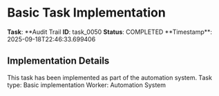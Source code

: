 # Basic Task Implementation

**Task**: **Audit Trail
**ID**: task_0050
**Status**: COMPLETED
**Timestamp\*\*: 2025-09-18T22:46:33.699406

## Implementation Details

This task has been implemented as part of the automation system.
Task type: Basic implementation
Worker: Automation System
